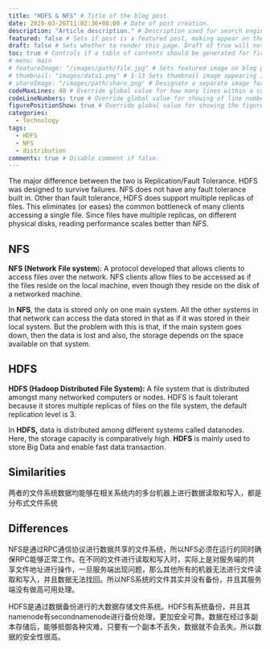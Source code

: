 ```yaml
---
title: "HDFS & NFS" # Title of the blog post.
date: 2020-03-26T11:02:36+08:00 # Date of post creation.
description: "Article description." # Description used for search engine.
featured: false # Sets if post is a featured post, making appear on the home page side bar.
draft: false # Sets whether to render this page. Draft of true will not be rendered.
toc: true # Controls if a table of contents should be generated for first-level links automatically.
# menu: main
# featureImage: "/images/path/file.jpg" # Sets featured image on blog post.
# thumbnail: "images/data1.png" # 1-13 Sets thumbnail image appearing inside card on homepage.
# shareImage: "/images/path/share.png" # Designate a separate image for social media sharing.
codeMaxLines: 40 # Override global value for how many lines within a code block before auto-collapsing.
codeLineNumbers: true # Override global value for showing of line numbers within code block.
figurePositionShow: true # Override global value for showing the figure label.
categories:
  - Technology
tags:
  - HDFS
  - NFS
  - distribution
comments: true # Disable comment if false.
---
```

The major difference between the two is Replication/Fault Tolerance. HDFS was designed to survive failures. NFS does not have any fault tolerance built in. Other than fault tolerance, HDFS does support multiple replicas of files. This eliminates (or eases) the common bottleneck of many clients accessing a single file. Since files have multiple replicas, on different physical disks, reading performance scales better than NFS.
<!--more-->

## NFS

**NFS (Network** **File system**): A protocol developed that allows clients to access files over the network. NFS clients allow files to be accessed as if the files reside on the local machine, even though they reside on the disk of a networked machine.

In **NFS**, the data is stored only on one main system. All the other systems in that network can access the data stored in that as if it was stored in their local system. But the problem with this is that, if the main system goes down, then the data is lost and also, the storage depends on the space available on that system. 

## HDFS

**HDFS (Hadoop Distributed File System):** A file system that is distributed amongst many networked computers or nodes. HDFS is fault tolerant because it stores multiple replicas of files on the file system, the default replication level is 3.

In **HDFS,** data is distributed among different systems called datanodes. Here, the storage capacity is comparatively high. **HDFS** is mainly used to store Big Data and enable fast data transaction. 

## Similarities 
两者的文件系统数据均能够在相关系统内的多台机器上进行数据读取和写入，都是分布式文件系统

## Differences
NFS是通过RPC通信协议进行数据共享的文件系统，所以NFS必须在运行的同时确保RPC能够正常工作。在不同的文件进行读取和写入时，实际上是对服务端的共享文件地址进行操作，一旦服务端出现问题，那么其他所有的机器无法进行文件读取和写入，并且数据无法找回。所以NFS系统的文件其实并没有备份，并且其服务端没有做高可用处理。

HDFS是通过数据备份进行的大数据存储文件系统。HDFS有系统备份，并且其namenode有secondnamenode进行备份处理，更加安全可靠。数据在经过多副本存储后，能够抵御各种灾难，只要有一个副本不丢失，数据就不会丢失。所以数据的安全性很高。